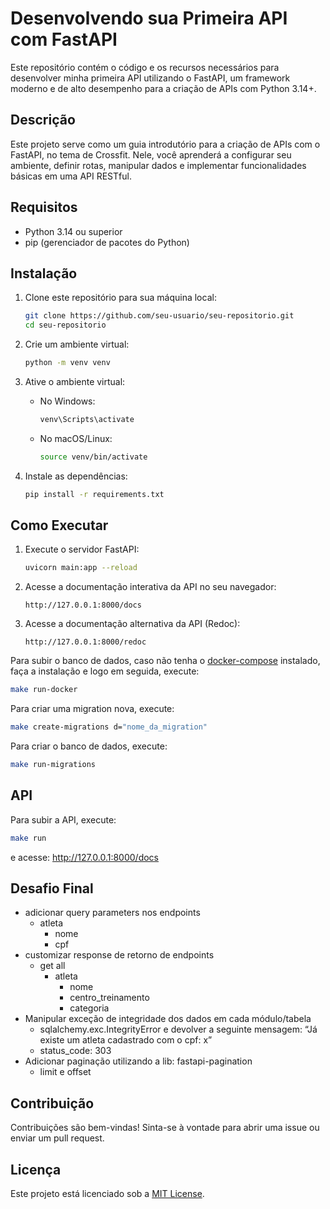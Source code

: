 # Desenvolvendo sua Primeira API com FastAPI

Este repositório contém o código e os recursos necessários para desenvolver minha primeira API utilizando o FastAPI, um framework moderno e de alto desempenho para a criação de APIs com Python 3.14+.

## Descrição

Este projeto serve como um guia introdutório para a criação de APIs com o FastAPI, no tema de Crossfit. Nele, você aprenderá a configurar seu ambiente, definir rotas, manipular dados e implementar funcionalidades básicas em uma API RESTful.

## Requisitos

- Python 3.14 ou superior
- pip (gerenciador de pacotes do Python)

## Instalação

1. Clone este repositório para sua máquina local:
    ```bash
    git clone https://github.com/seu-usuario/seu-repositorio.git
    cd seu-repositorio
    ```

2. Crie um ambiente virtual:
    ```bash
    python -m venv venv
    ```

3. Ative o ambiente virtual:

    - No Windows:
        ```bash
        venv\Scripts\activate
        ```
    - No macOS/Linux:
        ```bash
        source venv/bin/activate
        ```

4. Instale as dependências:
    ```bash
    pip install -r requirements.txt
    ```

## Como Executar

1. Execute o servidor FastAPI:
    ```bash
    uvicorn main:app --reload
    ```

2. Acesse a documentação interativa da API no seu navegador:
    ``` 
    http://127.0.0.1:8000/docs 
    ```

3. Acesse a documentação alternativa da API (Redoc):
    ``` 
    http://127.0.0.1:8000/redoc 
    ```
    
Para subir o banco de dados, caso não tenha o [docker-compose](https://docs.docker.com/compose/install/linux/) instalado, faça a instalação e logo em seguida, execute:

```bash
make run-docker
```
Para criar uma migration nova, execute:

```bash
make create-migrations d="nome_da_migration"
```

Para criar o banco de dados, execute:

```bash
make run-migrations
```

## API

Para subir a API, execute:
```bash
make run
```
e acesse: http://127.0.0.1:8000/docs


## Desafio Final

- adicionar query parameters nos endpoints
    - atleta
        - nome
        - cpf
- customizar response de retorno de endpoints
    - get all
        - atleta
            - nome
            - centro_treinamento
            - categoria
- Manipular exceção de integridade dos dados em cada módulo/tabela
    - sqlalchemy.exc.IntegrityError e devolver a seguinte mensagem: “Já existe um atleta cadastrado com o cpf: x”
    - status_code: 303
- Adicionar paginação utilizando a lib: fastapi-pagination
    - limit e offset

## Contribuição

Contribuições são bem-vindas! Sinta-se à vontade para abrir uma issue ou enviar um pull request.

## Licença

Este projeto está licenciado sob a [MIT License](LICENSE).
